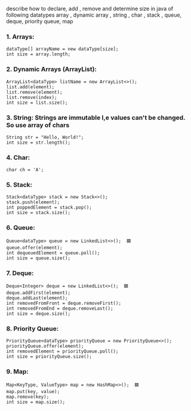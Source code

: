 describe how to declare, add , remove and determine size in  java  of following datatypes array , dynamic array , string , char , stack , queue, deque, priority queue, map
  
### 1. Arrays:
```
dataType[] arrayName = new dataType[size];
int size = array.length;
```

### 2. Dynamic Arrays (ArrayList):
```
ArrayList<dataType> listName = new ArrayList<>();
list.add(element);
list.remove(element);
list.remove(index);
int size = list.size();
```

### 3. String: Strings are immutable I,e values can't be changed. So use array of chars
```
String str = "Hello, World!";
int size = str.length();
```

### 4. Char:
```
char ch = 'A';
```

### 5. Stack:
```
Stack<dataType> stack = new Stack<>();
stack.push(element);
int poppedElement = stack.pop();
int size = stack.size();
```

### 6. Queue:
```
Queue<dataType> queue = new LinkedList<>();  🟩
queue.offer(element);
int dequeuedElement = queue.poll();
int size = queue.size();
```

### 7. Deque:
```
Deque<Integer> deque = new LinkedList<>();  🟩
deque.addFirst(element);
deque.addLast(element);
int removedFromFront = deque.removeFirst();
int removedFromEnd = deque.removeLast();
int size = deque.size();
```

### 8. Priority Queue:
```
PriorityQueue<dataType> priorityQueue = new PriorityQueue<>();
priorityQueue.offer(element);
int removedElement = priorityQueue.poll();
int size = priorityQueue.size();
```

### 9. Map:
```
Map<KeyType, ValueType> map = new HashMap<>();  🟩
map.put(key, value);
map.remove(key);
int size = map.size();
```
